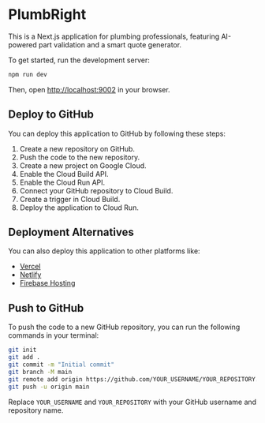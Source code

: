 # PlumbRight

This is a Next.js application for plumbing professionals, featuring AI-powered part validation and a smart quote generator.

To get started, run the development server:

```bash
npm run dev
```

Then, open [http://localhost:9002](http://localhost:9002) in your browser.

## Deploy to GitHub

You can deploy this application to GitHub by following these steps:

1. Create a new repository on GitHub.
2. Push the code to the new repository.
3. Create a new project on Google Cloud.
4. Enable the Cloud Build API.
5. Enable the Cloud Run API.
6. Connect your GitHub repository to Cloud Build.
7. Create a trigger in Cloud Build.
8. Deploy the application to Cloud Run.

## Deployment Alternatives

You can also deploy this application to other platforms like:

- [Vercel](https://vercel.com/)
- [Netlify](https://www.netlify.com/)
- [Firebase Hosting](https://firebase.google.com/docs/hosting)

## Push to GitHub

To push the code to a new GitHub repository, you can run the following commands in your terminal:

```bash
git init
git add .
git commit -m "Initial commit"
git branch -M main
git remote add origin https://github.com/YOUR_USERNAME/YOUR_REPOSITORY.git
git push -u origin main
```

Replace `YOUR_USERNAME` and `YOUR_REPOSITORY` with your GitHub username and repository name.
